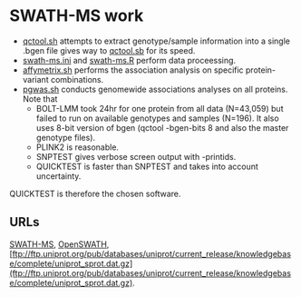 # SWATH-MS work

* [qctool.sh](utils/qctool.sh) attempts to extract genotype/sample information into a single .bgen file gives way to [qctool.sb](utils/qctool.sb) for its speed.
* [swath-ms.ini](swath-ms.ini) and [swath-ms.R](swath-ms.R) perform data proceessing.
* [affymetrix.sh](utils/affymetrix.sh) performs the association analysis on specific protein-variant combinations.
* [pgwas.sh](utils/pgwas.sh) conducts genomewide associations analyses on all proteins. Note that
  * BOLT-LMM took 24hr for one protein from all data (N=43,059) but failed to run on available genotypes and samples (N=196). It also uses 8-bit version of bgen (qctool -bgen-bits 8 and also the master genotype files).
  * PLINK2 is reasonable.
  * SNPTEST gives verbose screen output with -printids.
  * QUICKTEST is faster than SNPTEST and takes into account uncertainty.

QUICKTEST is therefore the chosen software.

## URLs

[SWATH-MS](https://imsb.ethz.ch/research/aebersold/research/swath-ms.html),
[OpenSWATH](http://openswath.org/en/latest/),
[ftp://ftp.uniprot.org/pub/databases/uniprot/current_release/knowledgebase/complete/uniprot_sprot.dat.gz](ftp://ftp.uniprot.org/pub/databases/uniprot/current_release/knowledgebase/complete/uniprot_sprot.dat.gz).

